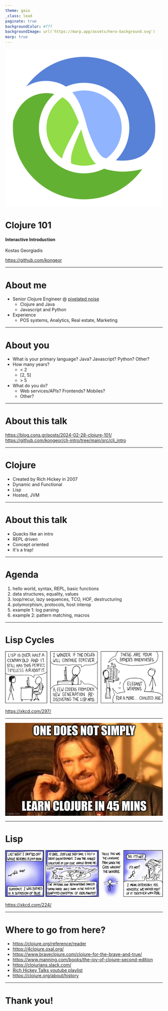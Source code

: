 ```yaml
---
theme: gaia
_class: lead
paginate: true
backgroundColor: #fff
backgroundImage: url('https://marp.app/assets/hero-background.svg')
marp: true
---
```


![bg left:40% 80%](img/Clojure_logo.svg)

# **Clojure 101**

#### **Interactive Introduction**

Kostas Georgiadis

https://github.com/kongeor

---

# About me

- Senior Clojure Engineer @ [pixelated noise](https://www.pixelated-noise.com/)
  * Clojure and Java
  * Javascript and Python
- Experience
  * POS systems, Analytics, Real estate, Marketing


---

# About you

- What is your primary language? Java? Javascript? Python? Other?
- How many years? 
  * < 2
  * [2, 5]
  * \> 5
- What do you do?
  * Web services/APIs? Frontends? Mobiles?
  * Other?

---

# About this talk

https://blog.cons.gr/posts/2024-02-28-clojure-101/
https://github.com/kongeor/clj-intro/tree/main/src/clj_intro

---

# Clojure

- Created by Rich Hickey in 2007
- Dynamic and Functional
- Lisp
- Hosted, JVM

---

# About this talk

- Quacks like an intro
- REPL driven
- Concept oriented
- It's a trap!


---

# Agenda

1. hello world, syntax, REPL, basic functions
1. data structures, equality, values
1. loop/recur, lazy sequences, TCO, HOF, destructuring
1. polymorphism, protocols, host interop
1. example 1: log parsing
1. example 2: pattern matching, macros

--- 

# Lisp Cycles

![width:1130](img/lisp_cycles.png)

https://xkcd.com/297/

---

![bg height:600](img/simply.jpg)

---

# Lisp

![width:1130](img/lisp.jpg)

https://xkcd.com/224/

---

# Where to go from here?

- https://clojure.org/reference/reader
- https://4clojure.oxal.org/
- https://www.braveclojure.com/clojure-for-the-brave-and-true/
- https://www.manning.com/books/the-joy-of-clojure-second-edition
- https://clojurians.slack.com/
- [Rich Hickey Talks youtube playlist](https://www.youtube.com/watch?v=YR5WdGrpoug&list=PLZdCLR02grLrEwKaZv-5QbUzK0zGKOOcr&index=1)
- https://clojure.org/about/history

---

# Thank you!
